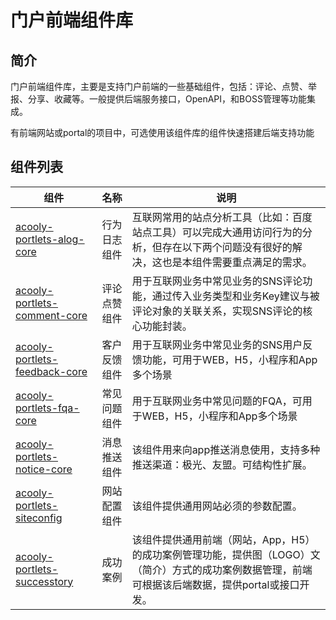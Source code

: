门户前端组件库
=====

## 简介

门户前端组件库，主要是支持门户前端的一些基础组件，包括：评论、点赞、举报、分享、收藏等。一般提供后端服务接口，OpenAPI，和BOSS管理等功能集成。

有前端网站或portal的项目中，可选使用该组件库的组件快速搭建后端支持功能

## 组件列表

|组件 | 名称 | 说明 |
|----|------|------|
|[acooly-portlets-alog-core](./acooly-portlets-alog/acooly-portlets-alog-core/README.md)|行为日志组件|互联网常用的站点分析工具（比如：百度站点工具）可以完成大通用访问行为的分析，但存在以下两个问题没有很好的解决，这也是本组件需要重点满足的需求。|
|[acooly-portlets-comment-core](./acooly-portlets-comment/acooly-portlets-comment-core/README.md)|评论点赞组件|用于互联网业务中常见业务的SNS评论功能，通过传入业务类型和业务Key建议与被评论对象的关联关系，实现SNS评论的核心功能封装。|
|[acooly-portlets-feedback-core](./acooly-portlets-feedback/acooly-portlets-feedback-core/README.md)|客户反馈组件|用于互联网业务中常见业务的SNS用户反馈功能，可用于WEB，H5，小程序和App多个场景|
|[acooly-portlets-fqa-core](./acooly-portlets-fqa/acooly-portlets-fqa-core/README.md)|常见问题组件|用于互联网业务中常见问题的FQA，可用于WEB，H5，小程序和App多个场景|
|[acooly-portlets-notice-core](./acooly-portlets-notice/acooly-portlets-notice-core/README.md)|消息推送组件|该组件用来向app推送消息使用，支持多种推送渠道：极光、友盟。可结构性扩展。|
|[acooly-portlets-siteconfig](./acooly-portlets-siteconfig/README.md)|网站配置组件|该组件提供通用网站必须的参数配置。|
|[acooly-portlets-successtory](./acooly-portlets-successtory/README.md)|成功案例|该组件提供通用前端（网站，App，H5）的成功案例管理功能，提供图（LOGO）文（简介）方式的成功案例数据管理，前端可根据该后端数据，提供portal或接口开发。|
